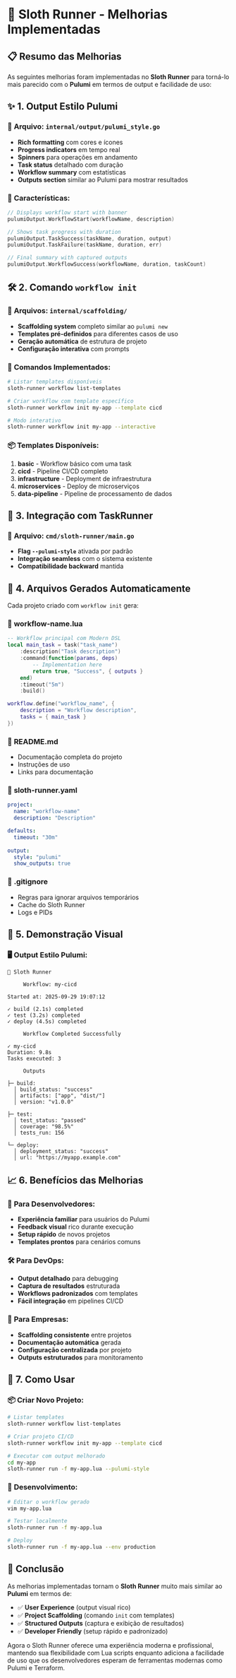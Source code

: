 # 🚀 Sloth Runner - Melhorias Implementadas

## 📋 Resumo das Melhorias

As seguintes melhorias foram implementadas no **Sloth Runner** para torná-lo mais parecido com o **Pulumi** em termos de output e facilidade de uso:

## ✨ 1. **Output Estilo Pulumi**

### 📁 **Arquivo:** `internal/output/pulumi_style.go`

- **Rich formatting** com cores e ícones
- **Progress indicators** em tempo real
- **Spinners** para operações em andamento
- **Task status** detalhado com duração
- **Workflow summary** com estatísticas
- **Outputs section** similar ao Pulumi para mostrar resultados

### 🎯 **Características:**
```go
// Displays workflow start with banner
pulumiOutput.WorkflowStart(workflowName, description)

// Shows task progress with duration
pulumiOutput.TaskSuccess(taskName, duration, output)
pulumiOutput.TaskFailure(taskName, duration, err)

// Final summary with captured outputs
pulumiOutput.WorkflowSuccess(workflowName, duration, taskCount)
```

## 🛠️ 2. **Comando `workflow init`**

### 📁 **Arquivos:** `internal/scaffolding/`

- **Scaffolding system** completo similar ao `pulumi new`
- **Templates pré-definidos** para diferentes casos de uso
- **Geração automática** de estrutura de projeto
- **Configuração interativa** com prompts

### 🎯 **Comandos Implementados:**
```bash
# Listar templates disponíveis
sloth-runner workflow list-templates

# Criar workflow com template específico
sloth-runner workflow init my-app --template cicd

# Modo interativo
sloth-runner workflow init my-app --interactive
```

### 📦 **Templates Disponíveis:**
1. **basic** - Workflow básico com uma task
2. **cicd** - Pipeline CI/CD completo
3. **infrastructure** - Deployment de infraestrutura
4. **microservices** - Deploy de microserviços
5. **data-pipeline** - Pipeline de processamento de dados

## 🔧 3. **Integração com TaskRunner**

### 📁 **Arquivo:** `cmd/sloth-runner/main.go`

- **Flag `--pulumi-style`** ativada por padrão
- **Integração seamless** com o sistema existente
- **Compatibilidade backward** mantida

## 📝 4. **Arquivos Gerados Automaticamente**

Cada projeto criado com `workflow init` gera:

### 📄 **workflow-name.lua**
```lua
-- Workflow principal com Modern DSL
local main_task = task("task_name")
    :description("Task description")
    :command(function(params, deps)
        -- Implementation here
        return true, "Success", { outputs }
    end)
    :timeout("5m")
    :build()

workflow.define("workflow_name", {
    description = "Workflow description",
    tasks = { main_task }
})
```

### 📄 **README.md**
- Documentação completa do projeto
- Instruções de uso
- Links para documentação

### 📄 **sloth-runner.yaml**
```yaml
project:
  name: "workflow-name"
  description: "Description"

defaults:
  timeout: "30m"
  
output:
  style: "pulumi"
  show_outputs: true
```

### 📄 **.gitignore**
- Regras para ignorar arquivos temporários
- Cache do Sloth Runner
- Logs e PIDs

## 🎨 5. **Demonstração Visual**

### 🖥️ **Output Estilo Pulumi:**
```
🦥 Sloth Runner

     Workflow: my-cicd     

Started at: 2025-09-29 19:07:12

✓ build (2.1s) completed
✓ test (3.2s) completed  
✓ deploy (4.5s) completed

     Workflow Completed Successfully     

✓ my-cicd
Duration: 9.8s
Tasks executed: 3

     Outputs     

├─ build:
  │ build_status: "success"
  │ artifacts: ["app", "dist/"]
  │ version: "v1.0.0"

├─ test:
  │ test_status: "passed"
  │ coverage: "98.5%"
  │ tests_run: 156

└─ deploy:
  │ deployment_status: "success"
  │ url: "https://myapp.example.com"
```

## 📈 6. **Benefícios das Melhorias**

### 🎯 **Para Desenvolvedores:**
- **Experiência familiar** para usuários do Pulumi
- **Feedback visual** rico durante execução
- **Setup rápido** de novos projetos
- **Templates prontos** para cenários comuns

### 🛠️ **Para DevOps:**
- **Output detalhado** para debugging
- **Captura de resultados** estruturada
- **Workflows padronizados** com templates
- **Fácil integração** em pipelines CI/CD

### 🏢 **Para Empresas:**
- **Scaffolding consistente** entre projetos
- **Documentação automática** gerada
- **Configuração centralizada** por projeto
- **Outputs estruturados** para monitoramento

## 🚀 7. **Como Usar**

### 📦 **Criar Novo Projeto:**
```bash
# Listar templates
sloth-runner workflow list-templates

# Criar projeto CI/CD
sloth-runner workflow init my-app --template cicd

# Executar com output melhorado
cd my-app
sloth-runner run -f my-app.lua --pulumi-style
```

### 🔧 **Desenvolvimento:**
```bash
# Editar o workflow gerado
vim my-app.lua

# Testar localmente
sloth-runner run -f my-app.lua

# Deploy
sloth-runner run -f my-app.lua --env production
```

## 🎉 **Conclusão**

As melhorias implementadas tornam o **Sloth Runner** muito mais similar ao **Pulumi** em termos de:

- ✅ **User Experience** (output visual rico)
- ✅ **Project Scaffolding** (comando `init` com templates)
- ✅ **Structured Outputs** (captura e exibição de resultados)
- ✅ **Developer Friendly** (setup rápido e padronizado)

Agora o Sloth Runner oferece uma experiência moderna e profissional, mantendo sua flexibilidade com Lua scripts enquanto adiciona a facilidade de uso que os desenvolvedores esperam de ferramentas modernas como Pulumi e Terraform.